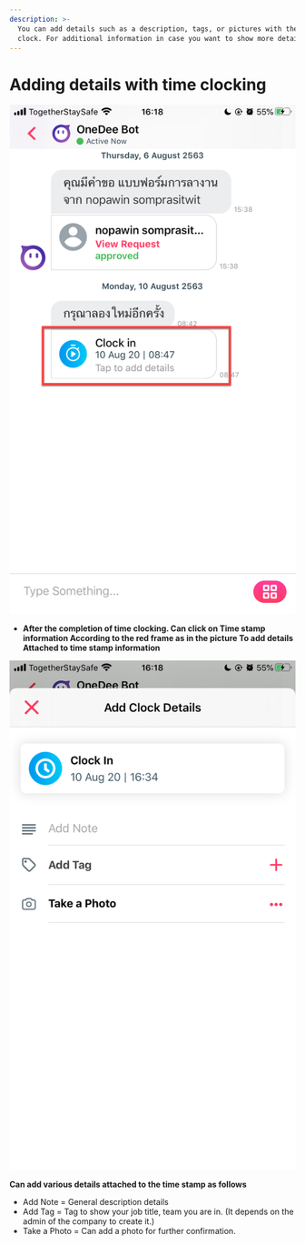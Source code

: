 ```yaml
---
description: >-
  You can add details such as a description, tags, or pictures with the time
  clock. For additional information in case you want to show more details
---
```


# Adding details with time clocking

![](../.gitbook/assets/img_1334.png)

* **After the completion of time clocking. Can click on Time stamp information According to the red frame as in the picture To add details Attached to time stamp information**

![](../.gitbook/assets/img_1335.png)

**Can add various details attached to the time stamp as follows**

* Add Note = General description details
* Add Tag = Tag to show your job title, team you are in. \(It depends on the admin of the company to create it.\)
* Take a Photo = Can add a photo for further confirmation.






